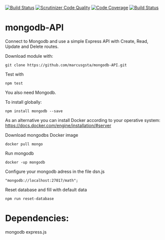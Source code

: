 [![Build Status](https://travis-ci.org/marcusgsta/mongodb-API.svg?branch=master)](https://travis-ci.org/marcusgsta/mongodb-API)
[![Scrutinizer Code Quality](https://scrutinizer-ci.com/g/marcusgsta/mongodb-API/badges/quality-score.png?b=master)](https://scrutinizer-ci.com/g/marcusgsta/mongodb-API/?branch=master)
[![Code Coverage](https://scrutinizer-ci.com/g/marcusgsta/mongodb-API/badges/coverage.png?b=master)](https://scrutinizer-ci.com/g/marcusgsta/mongodb-API/?branch=master)
[![Build Status](https://scrutinizer-ci.com/g/marcusgsta/mongodb-API/badges/build.png?b=master)](https://scrutinizer-ci.com/g/marcusgsta/mongodb-API/build-status/master)
# mongodb-API

Connect to Mongodb and use a simple Express API with Create, Read, Update and Delete routes.


Download module with:
```
git clone https://github.com/marcusgsta/mongodb-API.git
```

Test with
```
npm test
```

You also need Mongodb.

To install globally:
```
npm install mongodb --save
```

As an alternative you can install Docker according to your operative system:
https://docs.docker.com/engine/installation/#server

Download mongodbs Docker image
```
docker pull mongo
```

Run mongodb
```
docker -up mongodb
```

Configure your mongodb adress in the file dsn.js
```
"mongodb://localhost:27017/math";
```

Reset database and fill with default data
```
npm run reset-database
```

# Dependencies:
mongodb
express.js
